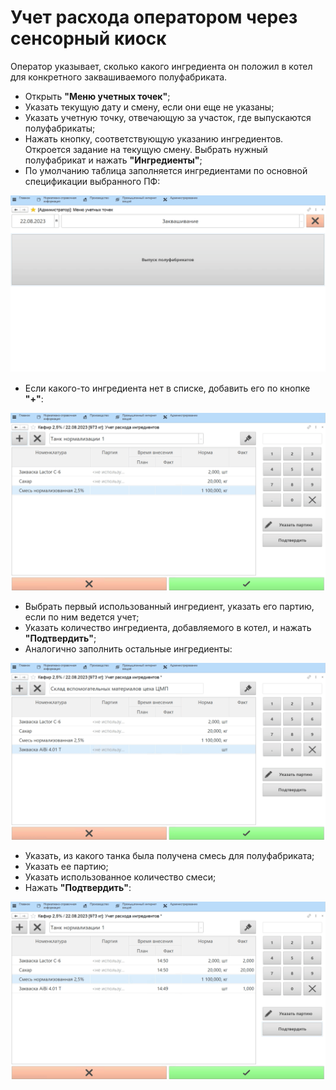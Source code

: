 # Учет расхода оператором через сенсорный киоск

Оператор указывает, сколько какого ингредиента он положил в котел для
конкретного заквашиваемого полуфабриката.

-   Открыть **"Меню учетных точек"**;
-   Указать текущую дату и смену, если они еще не указаны;
-   Указать учетную точку, отвечающую за участок, где выпускаются полуфабрикаты;
-   Нажать кнопку, соответствующую указанию ингредиентов. Откроется
    задание на текущую смену. Выбрать нужный полуфабрикат и нажать
    **"Ингредиенты"**;
-   По умолчанию таблица заполняется ингредиентами по основной
    спецификации выбранного ПФ:

![](ByOperator.assets/1.gif)

-   Если какого-то ингредиента нет в списке, добавить его по кнопке **"+"**:
 
![](ByOperator.assets/2.gif)  

-   Выбрать первый использованный ингредиент, указать его партию, если по ним ведется учет;
-   Указать количество ингредиента, добавляемого в котел, и нажать **"Подтвердить"**;
-   Аналогично заполнить остальные ингредиенты:

![](ByOperator.assets/3.gif)

-   Указать, из какого танка была получена смесь для полуфабриката;
-   Указать ее партию;
-   Указать использованное количество смеси;
-   Нажать **"Подтвердить"**:  

![](ByOperator.assets/4.gif)